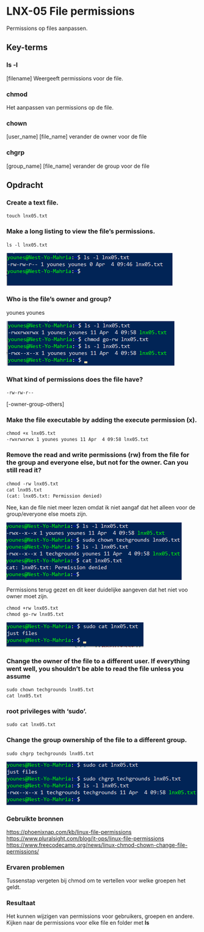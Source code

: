 # LNX-05 File permissions  
Permissions op files aanpassen.

## Key-terms
	
### ls -l  
[filename] Weergeeft permissions voor de file.

### chmod   
Het aanpassen van permissions op de file.

### chown  
[user_name] [file_name] verander de owner voor de file

### chgrp  
[group_name] [file_name] verander de group voor de file


## Opdracht

### Create a text file.
```
touch lnx05.txt
```

### Make a long listing to view the file’s permissions. 
```
ls -l lnx05.txt
```

![resultaat](/00_includes/LNX-05-resultaat.png "resultaat")

### Who is the file’s owner and group? 
younes younes

![resultaat2](/00_includes/LNX-05-resultaat2.png "resultaat2")

### What kind of permissions does the file have?
```
-rw-rw-r--
```
[-owner-group-others]



### Make the file executable by adding the execute permission (x).
```
chmod +x lnx05.txt
-rwxrwxrwx 1 younes younes 11 Apr  4 09:58 lnx05.txt
```

### Remove the read and write permissions (rw) from the file for the group and everyone else, but not for the owner. Can you still read it?
```
chmod -rw lnx05.txt
cat lnx05.txt 
(cat: lnx05.txt: Permission denied)
```

Nee, kan de file niet meer lezen omdat ik niet aangaf dat het alleen voor de group/everyone else moets zijn.

![resultaat3](/00_includes/LNX-05-resultaat3.png "resultaat3")

Permissions terug gezet en dit keer duidelijke aangeven dat het niet voo owner moet zijn.
```
chmod +rw lnx05.txt
chmod go-rw lnx05.txt
```

![resultaat4](/00_includes/LNX-05-resultaat4.png "resultaat4")

### Change the owner of the file to a different user. If everything went well, you shouldn’t be able to read the file unless you assume 
```
sudo chown techgrounds lnx05.txt
cat lnx05.txt
```

### root privileges with ‘sudo’.
```
sudo cat lnx05.txt
```

### Change the group ownership of the file to a different group.

```
sudo chgrp techgrounds lnx05.txt
```

![resultaat5](/00_includes/LNX-05-resultaat5.png "resultaat5")

### Gebruikte bronnen
https://phoenixnap.com/kb/linux-file-permissions
https://www.pluralsight.com/blog/it-ops/linux-file-permissions
https://www.freecodecamp.org/news/linux-chmod-chown-change-file-permissions/

### Ervaren problemen  
Tussenstap vergeten bij chmod om te vertellen voor welke groepen het geldt.

### Resultaat
Het kunnen wijzigen van permissions voor gebruikers, groepen en andere. Kijken naar de permissions voor elke file en folder met **ls** 



